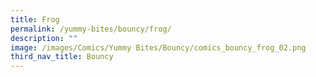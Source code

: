 ```yaml
---
title: Frog
permalink: /yummy-bites/bouncy/frog/
description: ""
image: /images/Comics/Yummy Bites/Bouncy/comics_bouncy_frog_02.png
third_nav_title: Bouncy
---
```

